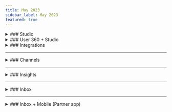 ```yaml
---
title: May 2023
sidebar_label: May 2023
featured: true
---
```


<details>
<summary>
### Studio

</summary>


| New features | Description |
| -------- | -------- |
|  **Simplify the process of designing customer interactions with Dynamic chat node** | Just input the desired tasks into the node, and it will automatically engage in the corresponding conversation with customers, eliminating the need to create separate flows and nodes for each interaction. <br/> <br/>**This feature is activated upon request.**|
| **Seamless bot creation in minutes with Zero Setup** | You can now effortlessly generate a bot by just providing your website link and supporting files. This bot will be able to handle address customer queries. <br/> <br/>[Learn more](https://docs.yellow.ai/docs/platform_concepts/studio/kb/overview)|       
    
</details>
    

    
<details>
<summary>
### User 360 + Studio

</summary>


| New features | Description |
| -------- | -------- |
|  **Nudge userIds with User idenitfication flow** | The flow identifies bot users before starting a conversation by capturing their unique identifier (userId) at the beginning. This is crucial for a personalized and engaging user experience.|
      
    
</details>

 
 <details>
<summary>
### Integrations

</summary>


| New features | Description |
| -------- | -------- |
|  **Introducing Google Playstore integration** |  Yellow.ai integrates with Google Play Store, enabling agents to effectively address and respond to user reviews received for their apps.|
      
    
</details>

----

 <details>
<summary>
### Channels

</summary>


| New features | Description |
| ------------ | ----------- |
|  **Introducing Apple Buisiness Chat** |  Apple Business Chat in yellow.ai allows seamless customer interactions. Users can acknowledge order confirmations via text, while agents can send useful images. The bot provides helpful videos and order receipt files, making it easier for users to respond with Quick Reply. <br/><br/> [Learn more](https://docs.yellow.ai/docs/platform_concepts/channelConfiguration/abc)|
|  **Introducing Facebook workplace** |  Yellow.ai facilitates the **Facebook Workplace** channel, offering employees the ability to apply for leave, receive feedback from managers, request device changes, check Jira ticket statuses, and access onboarding guides. This powerful collaboration platform simplifies administrative tasks, enhances communication, and promotes productivity within organizations. <br/><br/> [Learn more](https://docs.yellow.ai/docs/platform_concepts/channelConfiguration/fb-workplace)|
|  **Effortless communication with speech-to-text (STT) in the Chat Widget** |  Speech-to-Text (STT) in the Chat Widget converts spoken words into text, enabling the chatbot to understand user queries and respond accordingly. STT saves time by eliminating the need for typing and improves intent interpretation compared to text-based messages. <br/><br/> [Learn more](https://docs.yellow.ai/docs/platform_concepts/channelConfiguration/speech-to-text#enable-stt-in-your-chatbot)|

 
    
| Enhancements | Description |
| -------- | -------- |
|  **Enhance user experience with auto language adaptation** |  The chat widget can now dynamically adjust text based on the user's language preference, supporting multiple languages for placeholder texts, tooltips, and time stamps. <br/><br/>[Learn more](https://docs.yellow.ai/docs/platform_concepts/channelConfiguration/chat-widget-localization)|
|  **Tailor the bot's appearance** |  Customize the way the chat widget looks using the widget panel. <br/><br/> [Learn more](https://docs.yellow.ai/docs/platform_concepts/channelConfiguration/web-widget#2-customize-chat-widget)|
|  **Curate the bot's debut with Initial state** | Define the chatbot's appearance for new users. <br/><br/> [Learn more](https://docs.yellow.ai/docs/platform_concepts/channelConfiguration/web-widget#21-customize-bot-look--feel-design)|
|  **Elevate user experience through interactive summary cards** |  The chat widget has summary cards that deliver precise information, feedback options (👍 and 👎), and reference links. These visually appealing cards enrich the user experience by presenting relevant information in a concise format, covering product details, user inquiries, and interaction information. <br/><br/> [Learn more](https://docs.yellow.ai/docs/platform_concepts/channelConfiguration/summary-card)|
|  **Notification sounds for bot and user messages** |   The chat widget alerts users with sound notifications for new messages from bots or agents. Customize your experience by enabling or disabling message sounds in the Settings section. <br/><br/> [Learn more](https://docs.yellow.ai/docs/platform_concepts/channelConfiguration/chat-widget-notification)|
|  **Send descriptive messages in one go using multiline input** |  Enable Multi-line input to enter text in multiple lines. Once enabled, pressing the enter key will move the cursor to the next line instead of sending the message. <br/><br/> [Learn more](https://docs.yellow.ai/docs/platform_concepts/channelConfiguration/web-widget#23-configure-bot-features-other-settings)|
    
</details>

----



 <details>
<summary>
### Insights

</summary>


| Enhancements | Description |
| -------- | -------- |
|  **Introduced two new access control roles** |  1.  **Insights (Analytics)** - This role can access all standard analytics, monitor bot health, track user journeys and goals.<br/> <br/>2. **Insights (Admin**) - This role will have access to all available data and analytics.<br/><br/>[Learn more](https://docs.yellow.ai/docs/platform_concepts/growth/introductiontoinsights#2-manage-access-and-permission-to-insights)|
|  **Unlock powerful data insights with Data explorer advanced analytics** |  Perform arithmetic operations on aggregated columns with **Formula Columns** and customize report structure through **Pivot Tables**.<br/><br/>[Learn more](https://docs.yellow.ai/docs/platform_concepts/growth/dataexplorer/savedreportsactions#4-add-a-formula-column-to-a-report)|
|  **Export User 360 data to a third-Party system for enhanced data utilization** |  You can export user 360 data on to external system via data export.<br/><br/>[Learn more](https://docs.yellow.ai/docs/platform_concepts/growth/dataops#1-data-export)|
|  **New playstore filter to filter insights data** |  You can filter insights data for the play store channel via **Insights > Overview > All channels**.|
|  **Refine insights with Play Store filter** |  You can find knowledgebase analytics on Data Explorer> Default tables.<br/><br/>[Learn more](https://docs.yellow.ai/docs/platform_concepts/growth/dataexplorer/defaulttables#1-types-of-default-tables)|      
    
</details>

-----

 <details>
<summary>
### Inbox

</summary>


| Enhancements | Description |
| -------- | -------- |
|  **Streamline field access** | You can easily rearrange essential 5-7 custom fields on the **Settings** page. By positioning them at the top of the list on the My Chats page, agents gain quick access and eliminate the need to scroll through irrelevant fields.<br/><br/>[Learn more](https://docs.yellow.ai/docs/platform_concepts/inbox/inbox-settings/workflows/chat_custom_fields#re-order-custom-fields-as-per-their-priority)|
|  **Unlock valuable insights on Knowledgebase data** |  Access and analyze your knowledge base data effortlessly through the Data Explorer. Uncover valuable insights and make informed decisions based on your knowledge base analytics.<br/><br/>[Learn more](https://docs.yellow.ai/docs/platform_concepts/growth/dataexplorer/defaulttables#1-types-of-default-tables)|
|  **Enhanced performance and scalability** |  Latest update targets reported performance issues on the MyChats Page. The speed and responisiveness have been inproved.|
|**Enhanced communication control**|Agents are restricted from directly responding to customers, allowing only internal notes.<br/><br/>[Learn more](https://docs.yellow.ai/docs/platform_concepts/inbox/inbox-settings/team/agents#-2-configure-chat-screen-ui-for-agents)  
    
</details>

-----

  <details>
<summary>
### Inbox + Mobile (Partner app)

</summary>


| Enhancements | Description |
| -------- | -------- |
|  **Support to view Whatsapp list messages** | Users can view Whatsapp list messages within the app.|
|  **Image and text display for WhatsApp messages** |  Users can easily view both the image and accompanying text as a single, unified message within the app.|
|  **Reference message display enhancement** |  Similar to regular WhatsApp, agents can now view the message to which the customer replied, enabling more effective and meaningful conversations.|
|  **Send approved templates** | You can now send pre-approved templates after the 24-hour window of active conversation ends. This enables continued communication and compliance with WhatsApp policies.|
    
</details>


